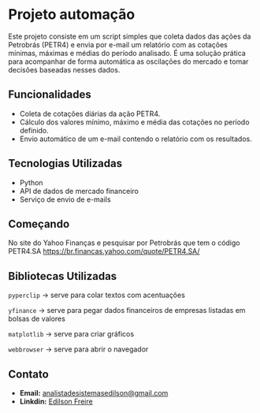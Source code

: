 # Projeto automação 

Este projeto consiste em um script simples que coleta dados das ações da Petrobrás (PETR4) e envia por e-mail um relatório com as cotações mínimas, máximas e médias do período analisado. É uma solução prática para acompanhar de forma automática as oscilações do mercado e tomar decisões baseadas nesses dados.

## Funcionalidades

- Coleta de cotações diárias da ação PETR4.
- Cálculo dos valores mínimo, máximo e média das cotações no período definido.
- Envio automático de um e-mail contendo o relatório com os resultados.

## Tecnologias Utilizadas

- Python
- API de dados de mercado financeiro
- Serviço de envio de e-mails

## Começando

No site do Yahoo Finanças e pesquisar por Petrobrás que tem o código PETR4.SA
https://br.financas.yahoo.com/quote/PETR4.SA/ 



## Bibliotecas Utilizadas

`pyperclip` -> serve para colar textos com acentuações

`yfinance` -> serve para pegar dados financeiros de empresas listadas em bolsas de valores

`matplotlib` -> serve para criar gráficos

`webbrowser` -> serve para abrir o navegador


## Contato


- **Email:** analistadesistemasedilson@gmail.com
- **Linkdin:** [Edilson Freire](https://www.linkedin.com/in/edilson-freire/)